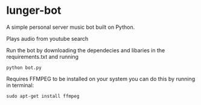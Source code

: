# lunger-bot 

A simple personal server music bot built on Python.

Plays audio from youtube search

Run the bot by downloading the dependecies and libaries in the requirements.txt and running 

```python bot.py```

Requires FFMPEG to be installed on your system you can do this by running in terminal:

```sudo apt-get install ffmpeg``` 



